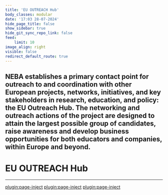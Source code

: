 ```yaml
---
title: 'EU OUTREACH Hub'
body_classes: modular
date: '17:03 28-07-2024'
hide_page_title: false
show_sidebar: true
hide_git_sync_repo_link: false
feed:
    limit: 10
image_align: right
visible: false
redirect_default_route: true
---
```


## NEBA establishes a primary contact point for outreach to and coordination with other European projects, networks, initiatives, and key stakeholders in research, education, and policy: the EU Outreach Hub. The networking and outreach actions of the project are designed to attain the largest possible group of candidates, raise awareness and develop business opportunities for both educators and companies, within Europe and beyond.

# EU OUTREACH Hub
---
[plugin:page-inject](/outreach/_eu_outreach/_innovawood/)
[plugin:page-inject](/outreach/_eu_outreach/_eaae/)
[plugin:page-inject](/outreach/_eu_outreach/_boku/)